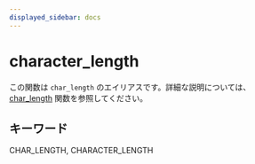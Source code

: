 ```yaml
---
displayed_sidebar: docs
---
```


# character_length

この関数は `char_length` のエイリアスです。詳細な説明については、[char_length](./char_length.md) 関数を参照してください。

## キーワード

CHAR_LENGTH, CHARACTER_LENGTH